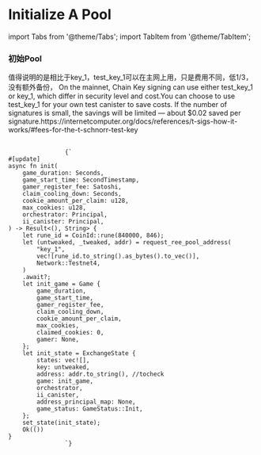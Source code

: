 # Initialize A Pool

import Tabs from '@theme/Tabs';
import TabItem from '@theme/TabItem';

<div style={{ display: 'flex', gap: '20px' }}>
  <div style={{ flex: '1 0 50%' }}>
    <h3>初始Pool</h3>
    <p>值得说明的是相比于key_1，test_key_1可以在主网上用，只是费用不同，低1/3， 没有额外备份， On the mainnet, Chain Key signing can use either test_key_1 or key_1, which differ in security level and cost.You can choose to use test_key_1 for your own test canister to save costs. If the number of signatures is small, the savings will be limited — about $0.02 saved per signature.https://internetcomputer.org/docs/references/t-sigs-how-it-works/#fees-for-the-t-schnorr-test-key</p>
  </div>

  <div style={{ flex: 1 }}>
      <TabItem value="source" label="Source" default>
        <Tabs>
          <TabItem value="exchange" label="exchange.rs" default>
          <pre style={{
              backgroundColor: '#f5f5f5',
              padding: '1rem',
              borderRadius: '4px',
              overflowX: 'auto',
              fontFamily: 'monospace',
              fontSize: '14px',
              lineHeight: '1.5',
              margin: '0'
            }}>
              <code>
                {`
#[update]
async fn init(
    game_duration: Seconds,
    game_start_time: SecondTimestamp,
    gamer_register_fee: Satoshi,
    claim_cooling_down: Seconds,
    cookie_amount_per_claim: u128,
    max_cookies: u128,
    orchestrator: Principal,
    ii_canister: Principal,
) -> Result<(), String> {
    let rune_id = CoinId::rune(840000, 846);
    let (untweaked, _tweaked, addr) = request_ree_pool_address(
        "key_1",
        vec![rune_id.to_string().as_bytes().to_vec()],
        Network::Testnet4,
    )
    .await?;
    let init_game = Game {
        game_duration,
        game_start_time,
        gamer_register_fee,
        claim_cooling_down,
        cookie_amount_per_claim,
        max_cookies,
        claimed_cookies: 0,
        gamer: None,
    };
    let init_state = ExchangeState {
        states: vec![],
        key: untweaked,
        address: addr.to_string(), //tocheck
        game: init_game,
        orchestrator,
        ii_canister,
        address_principal_map: None,
        game_status: GameStatus::Init,
    };
    set_state(init_state);
    Ok(())
}
                `}
              </code>
            </pre>
          </TabItem>
        </Tabs>
      </TabItem>
  </div>
</div>
